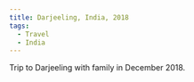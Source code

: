 ```yaml
---
title: Darjeeling, India, 2018
tags:
  - Travel
  - India
---
```


Trip to Darjeeling with family in December 2018.


